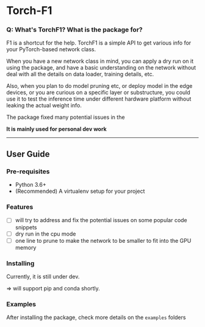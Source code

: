 # Torch-F1

### Q: What's TorchF1? What is the package for?

F1 is a shortcut for the help. TorchF1 is a simple API to get various info for your PyTorch-based network class.

When you have a new network class in mind, you can apply a dry run on it using the package, and have a basic understanding on the network without deal with all the details on data loader, training details, etc. 

Also, when you plan to do model pruning etc, or deploy model in the edge devices, or you are curious on a specific layer or substructure, you could use it to test the inference time under different hardware platform without leaking the actual weight info. 

The package fixed many potential issues in the 

**It is mainly used for personal dev work**

----
## User Guide

### Pre-requisites

- Python 3.6+
- (Recommended) A virtualenv setup for your project

### Features
- [ ] will try to address and fix the potential issues on some popular code snippets
- [ ] dry run in the cpu mode 
- [ ] one line to prune to make the network to be smaller to fit into the GPU memory

### Installing
Currently, it is still under dev. 

<TODO> => will support pip and conda shortly.

### Examples
After installing the package, check more details on the `examples` folders

